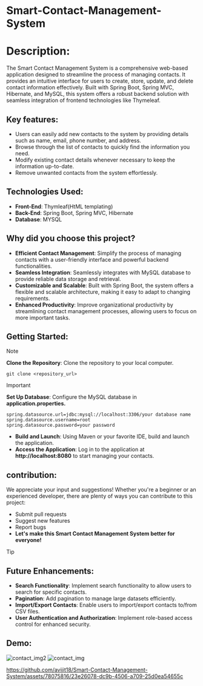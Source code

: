 # Smart-Contact-Management-System

# Description: 
The Smart Contact Management System is a comprehensive web-based application designed to streamline the process of managing contacts. It provides an intuitive interface for users to create, store, update, and delete contact information effectively. Built with Spring Boot, Spring MVC, Hibernate, and MySQL, this system offers a robust backend solution with seamless integration of frontend technologies like Thymeleaf.


## Key features:
- Users can easily add new contacts to the system by providing details such as name, email, phone number, and address.
- Browse through the list of contacts to quickly find the information you need.
- Modify existing contact details whenever necessary to keep the information up-to-date.
- Remove unwanted contacts from the system effortlessly.

## Technologies Used:
- **Front-End**: Thymleaf(HtML templating)
- **Back-End**: Spring Boot, Spring MVC, Hibernate
- **Database**: MYSQL

## Why did you choose this project?
- __Efficient Contact Management__: Simplify the process of managing contacts with a user-friendly interface and powerful backend functionalities.
- __Seamless Integration__: Seamlessly integrates with MySQL database to provide reliable data storage and retrieval.
- __Customizable and Scalable__: Built with Spring Boot, the system offers a flexible and scalable architecture, making it easy to adapt to changing requirements.
- __Enhanced Productivity__: Improve organizational productivity by streamlining contact management processes, allowing users to focus on more important tasks.

## Getting Started:
  > [!NOTE]
  > __Clone the Repository__: Clone the repository to your local computer.
   ```
  git clone <repository_url>
   ```
> [!IMPORTANT]
> **Set Up Database**: Configure the MySQL database in __application.properties.__
   ```
  spring.datasource.url=jdbc:mysql://localhost:3306/your database name
  spring.datasource.username=root
  spring.datasource.password=your password
   ```
- __Build and Launch__: Using Maven or your favorite IDE, build and launch the application.
- __Access the Application__: Log in to the application at **http://localhost:8080** to start managing your contacts.

## contribution:
We appreciate your input and suggestions! Whether you're a beginner or an experienced developer, there are plenty of ways you can contribute to this project:

- Submit pull requests
- Suggest new features
- Report bugs
- **Let's make this Smart Contact Management System better for everyone!**

> [!TIP]
> ## Future Enhancements:
> - __Search Functionality__: Implement search functionality to allow users to search for specific contacts.
> - __Pagination__: Add pagination to manage large datasets efficiently.
> - __Import/Export Contacts__: Enable users to import/export contacts to/from CSV files.
> - __User Authentication and Authorization__: Implement role-based access control for enhanced security.

## Demo:
  ![contact_img2](https://github.com/avijit18/Smart-Contact-Management-System/assets/78075816/7110fb92-bd0f-48c2-8f4d-aa41c14296e8)
![contact_img](https://github.com/avijit18/Smart-Contact-Management-System/assets/78075816/9ed41a91-a945-4b44-b3a0-f407e23d9f6c)

https://github.com/avijit18/Smart-Contact-Management-System/assets/78075816/23e26078-dc9b-4506-a709-25d0ea54655c

